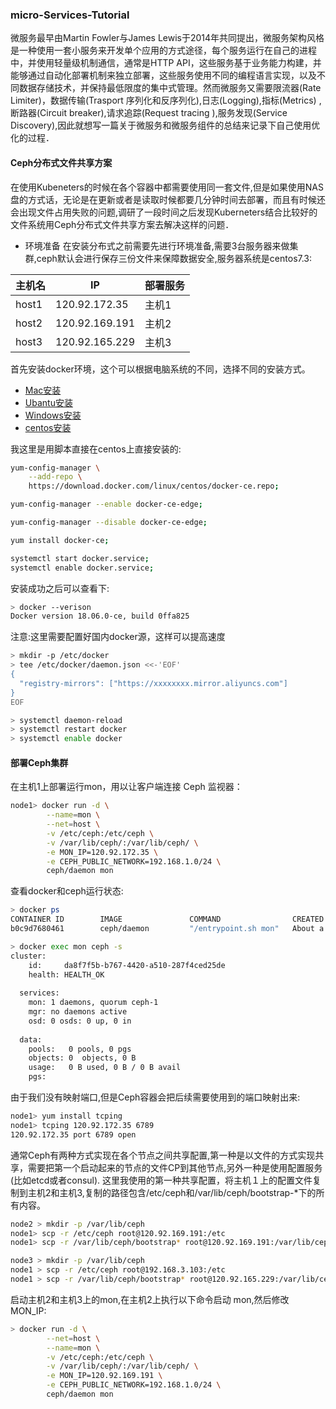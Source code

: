 ### micro-Services-Tutorial
 微服务最早由Martin Fowler与James Lewis于2014年共同提出，微服务架构风格是一种使用一套小服务来开发单个应用的方式途径，每个服务运行在自己的进程中，并使用轻量级机制通信，通常是HTTP API，这些服务基于业务能力构建，并能够通过自动化部署机制来独立部署，这些服务使用不同的编程语言实现，以及不同数据存储技术，并保持最低限度的集中式管理。然而微服务又需要限流器(Rate Limiter)，数据传输(Trasport 序列化和反序列化),日志(Logging),指标(Metrics)
,断路器(Circuit breaker),请求追踪(Request tracing ),服务发现(Service Discovery),因此就想写一篇关于微服务和微服务组件的总结来记录下自己使用优化的过程．

#### Ceph分布式文件共享方案

在使用Kubeneters的时候在各个容器中都需要使用同一套文件,但是如果使用NAS盘的方式话，无论是在更新或者是读取时候都要几分钟时间去部署，而且有时候还会出现文件占用失败的问题,调研了一段时间之后发现Kuberneters结合比较好的文件系统用Ceph分布式文件共享方案去解决这样的问题．


* 环境准备
在安装分布式之前需要先进行环境准备,需要3台服务器来做集群,ceph默认会进行保存三份文件来保障数据安全,服务器系统是centos7.3:

| 主机名| IP   | 部署服务  |
| ---- | ---------- |--------|
|host1| 120.92.172.35|主机1|
|host2| 120.92.169.191|主机2|
|host3| 120.92.165.229 |主机3|

首先安装docker环境，这个可以根据电脑系统的不同，选择不同的安装方式。

* [Mac安装](https://docs.docker.com/docker-for-mac/install/)
* [Ubantu安装](https://docs.docker.com/install/linux/docker-ce/ubuntu/)
* [Windows安装](https://docs.docker.com/docker-for-windows/install/)
* [centos安装](https://docs.docker.com/install/linux/docker-ce/centos/)

我这里是用脚本直接在centos上直接安装的:

```bash
yum-config-manager \
    --add-repo \
    https://download.docker.com/linux/centos/docker-ce.repo;

yum-config-manager --enable docker-ce-edge;

yum-config-manager --disable docker-ce-edge;

yum install docker-ce;

systemctl start docker.service;
systemctl enable docker.service;
```
安装成功之后可以查看下:

```bash
> docker --verison
Docker version 18.06.0-ce, build 0ffa825
```
注意:这里需要配置好国内docker源，这样可以提高速度
```bash
> mkdir -p /etc/docker
> tee /etc/docker/daemon.json <<-'EOF'
{
  "registry-mirrors": ["https://xxxxxxxx.mirror.aliyuncs.com"]
}
EOF

> systemctl daemon-reload
> systemctl restart docker
> systemctl enable docker
```
#### 部署Ceph集群

在主机1上部署运行mon，用以让客户端连接 Ceph 监视器：
```bash
node1> docker run -d \
        --name=mon \
        --net=host \
        -v /etc/ceph:/etc/ceph \
        -v /var/lib/ceph/:/var/lib/ceph/ \
        -e MON_IP=120.92.172.35 \
        -e CEPH_PUBLIC_NETWORK=192.168.1.0/24 \
        ceph/daemon mon
```
查看docker和ceph运行状态:
```bash
> docker ps
CONTAINER ID        IMAGE               COMMAND                CREATED              STATUS              PORTS               NAMES
b0c9d7680461        ceph/daemon         "/entrypoint.sh mon"   About a minute ago   Up About a 

> docker exec mon ceph -s
cluster:
    id:     da8f7f5b-b767-4420-a510-287f4ced25de
    health: HEALTH_OK
 
  services:
    mon: 1 daemons, quorum ceph-1
    mgr: no daemons active
    osd: 0 osds: 0 up, 0 in
 
  data:
    pools:   0 pools, 0 pgs
    objects: 0  objects, 0 B
    usage:   0 B used, 0 B / 0 B avail
    pgs:     
```
由于我们没有映射端口,但是Ceph容器会把后续需要使用到的端口映射出来:
```bash
node1> yum install tcping
node1> tcping 120.92.172.35 6789
120.92.172.35 port 6789 open
```
通常Ceph有两种方式实现在各个节点之间共享配置,第一种是以文件的方式实现共享，需要把第一个启动起来的节点的文件CP到其他节点,另外一种是使用配置服务(比如etcd或者consul). 这里我使用的第一种共享配置，将主机１上的配置文件复制到主机2和主机3,复制的路径包含/etc/ceph和/var/lib/ceph/bootstrap-*下的所有内容。

```bash
node2 > mkdir -p /var/lib/ceph
node1> scp -r /etc/ceph root@120.92.169.191:/etc
node1> scp -r /var/lib/ceph/bootstrap* root@120.92.169.191:/var/lib/ceph

node3 > mkdir -p /var/lib/ceph
node1 > scp -r /etc/ceph root@192.168.3.103:/etc
node1 > scp -r /var/lib/ceph/bootstrap* root@120.92.165.229:/var/lib/ceph
```
启动主机2和主机3上的mon,在主机2上执行以下命令启动 mon,然后修改 MON_IP:
```bash
> docker run -d \
        --net=host \
        --name=mon \
        -v /etc/ceph:/etc/ceph \
        -v /var/lib/ceph/:/var/lib/ceph/ \
        -e MON_IP=120.92.169.191 \
        -e CEPH_PUBLIC_NETWORK=192.168.1.0/24 \
        ceph/daemon mon
```
